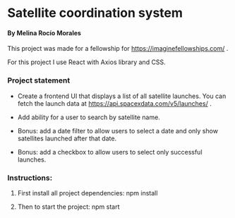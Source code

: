 # Satellite coordination system
#### By Melina Rocío Morales

This project was made for a fellowship for https://imaginefellowships.com/ .

For this project I use React with Axios library and CSS.  

### Project statement

* Create a frontend UI that displays a list of all satellite launches. You can fetch the launch data at https://api.spacexdata.com/v5/launches/ . 

* Add ability for a user to search by satellite name.  

* Bonus: add a date filter to allow users to select a date and only show satellites launched after that date.  

* Bonus: add a checkbox to allow users to select only successful launches.  

### Instructions: 

1. First install all project dependencies: npm install

2. Then to start the project: npm start